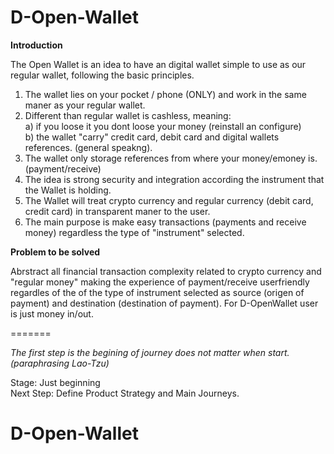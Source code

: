 
# D-Open-Wallet

**Introduction**

The Open Wallet is an idea to have an digital wallet simple to use as our regular wallet, following the basic principles.
1) The wallet lies on your pocket / phone (ONLY) and work in the same maner as your regular wallet. 
2) Different than regular wallet is cashless, meaning:   
  a) if you loose it you dont loose your money (reinstall an configure)  
  b) the wallet "carry" credit card, debit card and digital wallets references. (general speakng).  
4) The wallet only storage references from where your money/emoney is. (payment/receive)
5) The idea is strong security and integration according the instrument that the Wallet is holding.
6) The Wallet will treat crypto currency and regular currency (debit card, credit card) in transparent maner to the user. 
7) The main purpose is make easy transactions (payments and receive money) regardless the type of "instrument" selected.

**Problem to be solved**

Abrstract all financial transaction complexity related to crypto currency and "regular money"
making the experience of payment/receive userfriendly regardles of the of the type of instrument selected as source 
(origen of payment) and destination (destination of payment). For D-OpenWallet user is just money in/out.

=======

*The first step is the begining of journey does not matter when start. (paraphrasing Lao-Tzu)*

Stage: Just beginning  
Next Step: Define Product Strategy and Main Journeys.

# D-Open-Wallet
